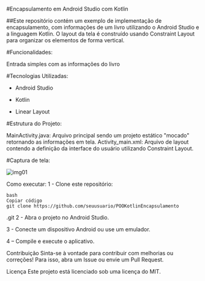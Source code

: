#Encapsulamento em Android Studio com Kotlin

##Este repositório contém um exemplo de implementação de encapsulamento, com informações de um livro utilizando o Android Studio e a linguagem Kotlin. O layout da tela é construído usando Constraint Layout para organizar os elementos de forma vertical.

#Funcionalidades:

Entrada simples com as informações do livro

#Tecnologias Utilizadas:

- Android Studio
* Kotlin 
+ Linear Layout

#Estrutura do Projeto:

MainActivity.java: Arquivo principal sendo um projeto estático "mocado" retornando as informações em tela. Activity_main.xml: Arquivo de layout contendo a definição da interface do usuário utilizando Constraint Layout.

#Captura de tela:


![img01](https://github.com/Paula-Thamyres/ProductControl/blob/master/Img01)


Como executar: 1 - Clone este repositório:

    bash
    Copiar código
    git clone https://github.com/seuusuario/POOKotlinEncapsulamento
.git
2 - Abra o projeto no Android Studio.

3 - Conecte um dispositivo Android ou use um emulador.

4 – Compile e execute o aplicativo.

Contribuição Sinta-se à vontade para contribuir com melhorias ou correções! Para isso, abra um Issue ou envie um Pull Request.

Licença Este projeto está licenciado sob uma licença do MIT.
